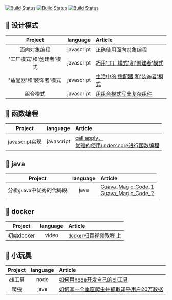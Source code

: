[![Build Status](https://img.shields.io/badge/%E4%B8%BB%E9%A1%B5-%E6%8E%98%E9%87%91-blue.svg)](https://juejin.im/user/5823d1a3a22b9d0067fde1f7/posts)
[![Build Status](https://img.shields.io/badge/%E4%B8%BB%E9%A1%B5-segmentfault-green.svg)](https://segmentfault.com/u/pkwenda)
[![Build Status](https://img.shields.io/badge/%E4%B8%BB%E9%A1%B5-github-lightgrey.svg)](https://github.com/pkwenda)

  


## 🏅 设计模式

| Project | language | Article |
|:-------:|:-------:|:------|
| 面向对象编程 | javascript | [正确使用面向对象编程](https://github.com/pkwenda/blog/issues/1) 
|'工厂模式'和'创建者'模式 | javascript | [巧用'工厂模式'和'创建者'模式](https://github.com/pkwenda/blog/issues/2) 
|'适配器'和'装饰者'模式 | javascript | [生活中的'适配器'和'装饰者'模式](https://github.com/pkwenda/blog/issues/3) 
| 组合模式 | javascript | [用组合模式写出复杂组件](https://github.com/pkwenda/blog/issues/4) 

 


## 🏅 函数编程

| Project | language | Article |
|:-------:|:-------:|:------|
| javascript实现 | javascript | [call apply、](https://github.com/pkwenda/blog/issues/5) <br/> [优雅的使用underscore进行函数编程](https://github.com/pkwenda/blog/issues/6) 
 




## 🏅 java

| Project | language | Article |
|:-------:|:-------:|:------|
| 分析`guava`中优秀的代码段 | java | [Guava_Magic_Code_1](https://github.com/pkwenda/blog/issues/9)<br/>[Guava_Magic_Code_2](https://github.com/pkwenda/blog/issues/10)  
 
## 🏅 docker

| Project | language | Article |
|:-------:|:-------:|:------|
| 初始docker | video | [`docker`扫盲视频教程 上](https://www.youtube.com/watch?v=IaSOSBs8Z5U) 
 



## 🏅 小玩具

| Project | language | Article |
|:-------:|:-------:|:------|
| cli工具 | node | [如何用node开发自己的cli工具](https://github.com/pkwenda/blog/issues/7) 
| 爬虫 | java | [如何写一个垂直爬虫并抓取知乎用户20万数据](https://github.com/pkwenda/blog/issues/8) 

 


 
